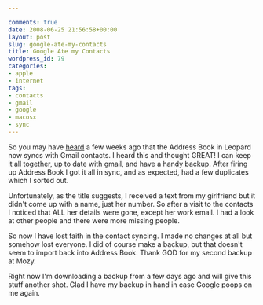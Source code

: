 ```yaml
---

comments: true
date: 2008-06-25 21:56:58+00:00
layout: post
slug: google-ate-my-contacts
title: Google Ate my Contacts
wordpress_id: 79
categories:
- apple
- internet
tags:
- contacts
- gmail
- google
- macosx
- sync
---
```


So you may have [heard](http://www.tuaw.com/2008/05/28/10-5-3-sync-your-iphone-contacts-with-google/) a few weeks ago that the Address Book in Leopard now syncs with Gmail contacts. I heard this and thought GREAT! I can keep it all together, up to date with gmail, and have a handy backup.
After firing up Address Book I got it all in sync, and as expected, had a few duplicates which I sorted out.




Unfortunately, as the title suggests, I received a text from my girlfriend but it didn't come up with a name, just her number. So after a visit to the contacts I noticed that ALL her details were gone, except her work email. I had a look at other people and there were more missing people.




So now I have lost faith in the contact syncing. I made no changes at all but somehow lost everyone. I did of course make a backup, but that doesn't seem to import back into Address Book. Thank GOD for my second backup at Mozy.




Right now I'm downloading a backup from a few days ago and will give this stuff another shot. Glad I have my backup in hand in case Google poops on me again.
